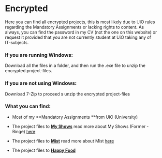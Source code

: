 # Encrypted
Here you can find all encrypted projects, this is most likely due to UiO rules regarding the Mandatory Assignments or lacking rights to content. As always, you can find the password in my CV (not the one on this website) or request it provided that you are not currently student at UiO taking any of IT-subjects. 

### If you are running Windows:

Download all the files in a folder, and then run the .exe file to unzip the encrypted project-files.

### If you are not using Windows:

Download 7-Zip to proceed s unzip the encrypted project-files

### What you can find:

- Most of my **Mandatory Assignments **from UiO (University)

- The project files to [**My Shows**](https://github.com/Akisan98/encrypted/tree/master/My%20Shows) read more about My Shows (Former - Binge) [here](https://www.akisan.ml/binge/ )

- The project files to [**Mist**](https://github.com/Akisan98/encrypted/tree/master/Mist) read more about Mist [here](https://www.akisan.ml/mist/  )

- The project files to [**Happy Food**](https://github.com/Akisan98/encrypted/tree/master/Happy%20Food/Android)

  

